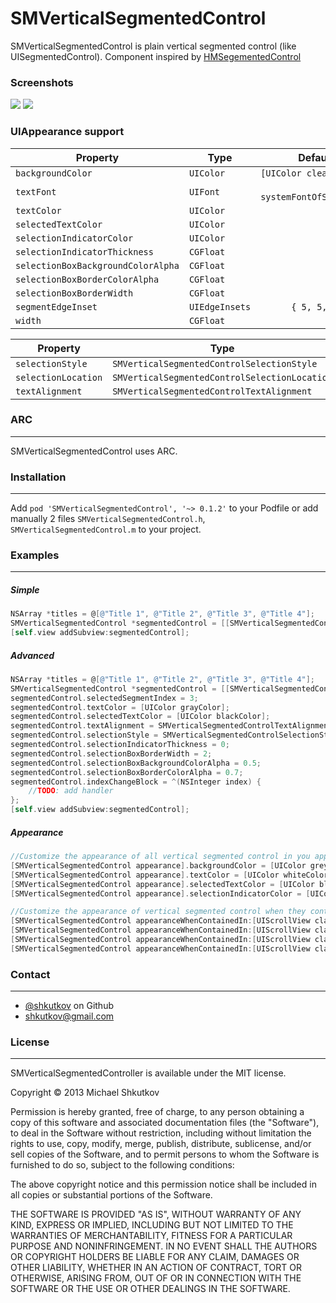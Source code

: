 SMVerticalSegmentedControl
===================

SMVerticalSegmentedControl is plain vertical segmented control (like UISegmentedControl). Component inspired by [HMSegementedControl](https://github.com/HeshamMegid/HMSegmentedControl)

### Screenshots

![](https://raw.github.com/shkutkov/SMVerticalSegmentedControl/master/Screenshots/1.png)   ![](https://raw.github.com/shkutkov/SMVerticalSegmentedControl/master/Screenshots/2.png)

### UIAppearance support

| Property                                                             | Type           | Default value   	                | 
| -------------------------------------------------------------------- | -------------- | --------------------------------: | 
| `backgroundColor`                                                    | `UIColor`      | `[UIColor clearColor]`            |
| `textFont`                                                           | `UIFont`       | `[UIFont systemFontOfSize:14]`    |
| `textColor`                                                          | `UIColor`      | `#000000`                         |
| `selectedTextColor`                                                  | `UIColor`      | `#34B5E5`                         |
| `selectionIndicatorColor`                                            | `UIColor`      | `#000000`                         |
| `selectionIndicatorThickness`                                        | `CGFloat`      | `2`                               |
| `selectionBoxBackgroundColorAlpha`                                   | `CGFloat`      | `0.2`                             |
| `selectionBoxBorderColorAlpha`                                       | `CGFloat`      | `0.3`                             |
| `selectionBoxBorderWidth`                                            | `CGFloat`	    | `1`                               |
| `segmentEdgeInset`                                                   | `UIEdgeInsets` | `{ 5, 5, 5, 5 }`                  |
| `width`                                                              | `CGFloat`	    | `100`                             |				       


| Property                                                             | Type           | Default value   	                | 
| -------------------------------------------------------------------- | -------------- | --------------------------------: | 
| `selectionStyle`													   | `SMVerticalSegmentedControlSelectionStyle` | `SMVerticalSegmentedControlSelectionStyleTextHeightStrip`|
| `selectionLocation`												   | `SMVerticalSegmentedControlSelectionLocation` | `SMVerticalSegmentedControlTextAlignmentLeft`|
| `textAlignment`                                                      | `SMVerticalSegmentedControlTextAlignment`| `SMVerticalSegmentedControlTextAlignmentLeft`|


### ARC

---

SMVerticalSegmentedControl uses ARC.

### Installation

---

Add `pod 'SMVerticalSegmentedControl', '~> 0.1.2'` to your Podfile  or add manually 2 files `SMVerticalSegmentedControl.h`, `SMVerticalSegmentedControl.m` to your project.

### Examples

---

##### Simple
```objective-c
NSArray *titles = @[@"Title 1", @"Title 2", @"Title 3", @"Title 4"];
SMVerticalSegmentedControl *segmentedControl = [[SMVerticalSegmentedControl alloc] initWithSectionTitles:titles];
[self.view addSubview:segmentedControl];
```

##### Advanced
```objective-c
NSArray *titles = @[@"Title 1", @"Title 2", @"Title 3", @"Title 4"];
SMVerticalSegmentedControl *segmentedControl = [[SMVerticalSegmentedControl alloc] initWithSectionTitles:titles];
segmentedControl.selectedSegmentIndex = 3;
segmentedControl.textColor = [UIColor grayColor];
segmentedControl.selectedTextColor = [UIColor blackColor];
segmentedControl.textAlignment = SMVerticalSegmentedControlTextAlignmentCenter;
segmentedControl.selectionStyle = SMVerticalSegmentedControlSelectionStyleBox;
segmentedControl.selectionIndicatorThickness = 0;
segmentedControl.selectionBoxBorderWidth = 2;
segmentedControl.selectionBoxBackgroundColorAlpha = 0.5;
segmentedControl.selectionBoxBorderColorAlpha = 0.7;
segmentedControl.indexChangeBlock = ^(NSInteger index) {
	//TODO: add handler
};
[self.view addSubview:segmentedControl];
```

##### Appearance 
```objective-c
//Customize the appearance of all vertical segmented control in you app
[SMVerticalSegmentedControl appearance].backgroundColor = [UIColor greyColor];
[SMVerticalSegmentedControl appearance].textColor = [UIColor whiteColor];
[SMVerticalSegmentedControl appearance].selectedTextColor = [UIColor blackColor];
[SMVerticalSegmentedControl appearance].selectionIndicatorColor = [UIColor redColor];
```

```objective-c
//Customize the appearance of vertical segmented control when they contained within a UIScrollView
[SMVerticalSegmentedControl appearanceWhenContainedIn:[UIScrollView class], nil].backgroundColor = [UIColor greyColor];
[SMVerticalSegmentedControl appearanceWhenContainedIn:[UIScrollView class], nil].textColor = [UIColor whiteColor];
[SMVerticalSegmentedControl appearanceWhenContainedIn:[UIScrollView class], nil].selectedTextColor = [UIColor blackColor];
[SMVerticalSegmentedControl appearanceWhenContainedIn:[UIScrollView class], nil].selectionIndicatorColor = [UIColor redColor];
```

### Contact

---

* [@shkutkov](https://github.com/shkutkov) on Github
* <a href="mailTo:shkutkov@gmail.com">shkutkov@gmail.com</a>


### License

---

SMVerticalSegmentedController is available under the MIT license.

Copyright © 2013 Michael Shkutkov

Permission is hereby granted, free of charge, to any person obtaining a copy of this software and associated documentation files (the "Software"), to deal in the Software without restriction, including without limitation the rights to use, copy, modify, merge, publish, distribute, sublicense, and/or sell copies of the Software, and to permit persons to whom the Software is furnished to do so, subject to the following conditions:

The above copyright notice and this permission notice shall be included in all copies or substantial portions of the Software.

THE SOFTWARE IS PROVIDED "AS IS", WITHOUT WARRANTY OF ANY KIND, EXPRESS OR IMPLIED, INCLUDING BUT NOT LIMITED TO THE WARRANTIES OF MERCHANTABILITY, FITNESS FOR A PARTICULAR PURPOSE AND NONINFRINGEMENT. IN NO EVENT SHALL THE AUTHORS OR COPYRIGHT HOLDERS BE LIABLE FOR ANY CLAIM, DAMAGES OR OTHER LIABILITY, WHETHER IN AN ACTION OF CONTRACT, TORT OR OTHERWISE, ARISING FROM, OUT OF OR IN CONNECTION WITH THE SOFTWARE OR THE USE OR OTHER DEALINGS IN THE SOFTWARE.

